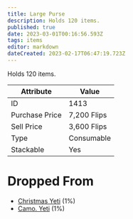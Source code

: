 ```yaml
---
title: Large Purse
description: Holds 120 items.
published: true
date: 2023-03-01T00:16:56.593Z
tags: items
editor: markdown
dateCreated: 2023-02-17T06:47:19.723Z
---
```


Holds 120 items.

|Attribute|Value|
|-|-|
|ID|1413|
|Purchase Price|7,200 Flips|
|Sell Price|3,600 Flips|
|Type|Consumable|
|Stackable|Yes|


# Dropped From
 * [Christmas Yeti](/monsters/christmas-yeti) (1%)
 * [Camo. Yeti](/monsters/camo-yeti) (1%)
